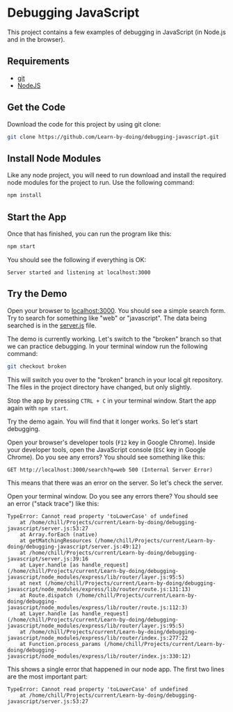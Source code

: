 # Debugging JavaScript

This project contains a few examples of debugging in JavaScript (in Node.js and in the browser).


## Requirements

* [git](https://git-scm.com/downloads)
* [NodeJS](https://nodejs.org/en/)


## Get the Code

Download the code for this project by using git clone:
```bash
git clone https://github.com/Learn-by-doing/debugging-javascript.git
```


## Install Node Modules

Like any node project, you will need to run download and install the required node modules for the project to run. Use the following command:
```bash
npm install
```


## Start the App

Once that has finished, you can run the program like this:
```bash
npm start
```

You should see the following if everything is OK:
```
Server started and listening at localhost:3000
```


## Try the Demo

Open your browser to [localhost:3000](http://localhost:3000). You should see a simple search form. Try to search for something like "web" or "javascript". The data being searched is in the [server.js](https://github.com/Learn-by-doing/debugging-javascript/blob/master/server.js#L16) file.

The demo is currently working. Let's switch to the "broken" branch so that we can practice debugging. In your terminal window run the following command:
```bash
git checkout broken
```
This will switch you over to the "broken" branch in your local git repository. The files in the project directory have changed, but only slightly.

Stop the app by pressing `CTRL + C` in your terminal window. Start the app again with `npm start`.

Try the demo again. You will find that it longer works. So let's start debugging.

Open your browser's developer tools (`F12` key in Google Chrome). Inside your developer tools, open the JavaScript console (`ESC` key in Google Chrome). Do you see any errors? You should see something like this:
```
GET http://localhost:3000/search?q=web 500 (Internal Server Error)
```
This means that there was an error on the server. So let's check the server.

Open your terminal window. Do you see any errors there? You should see an error ("stack trace") like this:
```
TypeError: Cannot read property 'toLowerCase' of undefined
    at /home/chill/Projects/current/Learn-by-doing/debugging-javascript/server.js:53:27
    at Array.forEach (native)
    at getMatchingResources (/home/chill/Projects/current/Learn-by-doing/debugging-javascript/server.js:49:12)
    at /home/chill/Projects/current/Learn-by-doing/debugging-javascript/server.js:39:16
    at Layer.handle [as handle_request] (/home/chill/Projects/current/Learn-by-doing/debugging-javascript/node_modules/express/lib/router/layer.js:95:5)
    at next (/home/chill/Projects/current/Learn-by-doing/debugging-javascript/node_modules/express/lib/router/route.js:131:13)
    at Route.dispatch (/home/chill/Projects/current/Learn-by-doing/debugging-javascript/node_modules/express/lib/router/route.js:112:3)
    at Layer.handle [as handle_request] (/home/chill/Projects/current/Learn-by-doing/debugging-javascript/node_modules/express/lib/router/layer.js:95:5)
    at /home/chill/Projects/current/Learn-by-doing/debugging-javascript/node_modules/express/lib/router/index.js:277:22
    at Function.process_params (/home/chill/Projects/current/Learn-by-doing/debugging-javascript/node_modules/express/lib/router/index.js:330:12)
```
This shows a single error that happened in our node app. The first two lines are the most important part:
```
TypeError: Cannot read property 'toLowerCase' of undefined
    at /home/chill/Projects/current/Learn-by-doing/debugging-javascript/server.js:53:27
```
